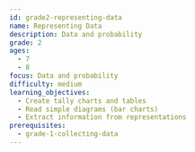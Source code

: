 ```yaml
---
id: grade2-representing-data
name: Representing Data
description: Data and probability
grade: 2
ages:
  - 7
  - 8
focus: Data and probability
difficulty: medium
learning_objectives:
  - Create tally charts and tables
  - Read simple diagrams (bar charts)
  - Extract information from representations
prerequisites:
  - grade-1-collecting-data
---
```

